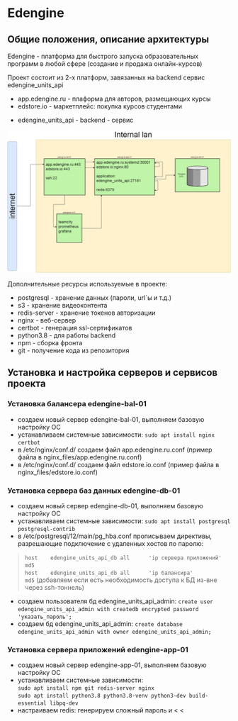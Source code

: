 # Edengine

## Общие положения, описание архитектуры

Edengine - платформа для быстрого запуска образовательных программ в любой сфере (создание  и продажа онлайн-курсов)

Проект состоит из 2-х платформ, завязанных на backend сервис edengine_units_api
   * app.edengine.ru - плаформа для авторов, размещающих курсы
   * edstore.io  - маркетплейс: покупка курсов студентами
  - edengine_units_api - backend - сервис


![архитектура серверной инфраструктуры](edengine.jpg "архитектура серверной инфраструктуры")

Дополнительные ресурсы используемые в проекте:
  * postgresql - хранение данных (пароли, url`ы и т.д.)
  * s3 - хранение видеоконтента
  * redis-server - хранение токенов авторизации
  * nginx - веб-сервер
  * certbot - генерация ssl-сертификатов
  * python3.8 - для работы backend
  * npm - сборка фронта
  * git - получение кода из репозитория


## Установка и настройка серверов и сервисов проекта

### Установка балансера edengine-bal-01

  - создаем новый сервер edengine-bal-01, выполняем базовую настройку ОС
  - устанавливаем системные зависимости: `sudo apt install nginx certbot` 
  - в /etc/nginx/conf.d/ создаем файл app.edengine.ru.conf (пример файла в nginx_files/app.edengine.ru.conf)
  - в /etc/nginx/conf.d/ создаем файл edstore.io.conf (пример файла в nginx_files/edstore.io.conf)

### Установка сервера баз данных edengine-db-01

- создаем новый сервер edengine-db-01, выполняем базовую настройку ОС
- устанавливаем системные зависимости: `sudo apt install postgresql postgresql-contrib`
- в /etc/postgresql/12/main/pg_hba.conf прописываем директивы, разрешающие подключение с удаленных хостов по паролю:  
>  `host    edengine_units_api_db all      'ip сервера приложений'           md5`  
  `host    edengine_units_api_db all      'ip балансира'           md5` (добавляем если есть необходимость доступа к БД из-вне через ssh-тоннель)  
 - создаем пользователя бд edengine_units_api_admin: `create user edengine_units_api_admin with createdb encrypted password 'указать_пароль';`
 - создаем бд edengine_units_api_admin: `create database edengine_units_api_admin with owner edengine_units_api_admin;`

### Установка сервера приложений edengine-app-01

- создаем новый сервер edengine-app-01, выполняем базовую настройку ОС
- устанавливаем системные зависимости:  
  `sudo apt install npm git redis-server nginx`  
  `sudo apt install python3.8 python3.8-venv python3-dev build-essential libpq-dev`  
- настраиваем redis:  генерируем сложный пароль и 
< 
< 


